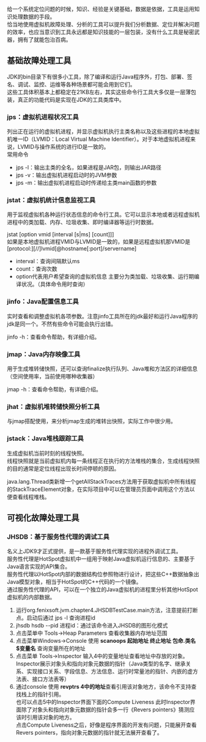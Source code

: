 给一个系统定位问题的时候，知识、经验是关键基础，数据是依据，工具是运用知识处理数据的手段。  
恰当地使用虚拟机故障处理、分析的工具可以提升我们分析数据、定位并解决问题的效率，也应当意识到工具永远都是知识技能的一层包装，没有什么工具是秘密武器，拥有了就能包治百病。

## 基础故障处理工具

JDK的bin目录下有很多小工具，除了编译和运行Java程序外，打包、部署、签名、调试、监控、运维等各种场景都可能会用到它们。  
这些工具体积基本上都稳定在21KB左右，其实这些命令行工具大多仅是一层薄包装，真正的功能代码是实现在JDK的工具类库中。

### jps：虚拟机进程状况工具

列出正在运行的虚拟机进程，并显示虚拟机执行主类名称以及这些进程的本地虚拟机唯一ID（LVMID：Local Virtual Machine
Identifier）。对于本地虚拟机进程来说，LVMID与操作系统的进行ID是一致的。  
常用命令

* jps -l：输出主类的全名，如果进程是JAR包，则输出JAR路径
* jps -v：输出虚拟机进程启动时的JVM参数
* jps -m：输出虚拟机进程启动时传递给主类main函数的参数

### jstat：虚拟机统计信息监视工具

用于监视虚拟机各种运行状态信息的命令行工具。它可以显示本地或者远程虚拟机进程中的类加载、内存、垃圾收集、即时编译器等运行时数据。

jstat [option vmid [interval [s|ms] [count]]]  
如果是本地虚拟机进程VMID与LVMID是一致的，如果是远程虚拟机那VMID是[protocol:][//]lvmid[@hostname[:port]/servername]

* interval：查询间隔默认ms
* count：查询次数
* option代表用户希望查询的虚拟机信息 主要分为类加载、垃圾收集、运行期编译状况。（具体命令用时查询）

### jinfo：Java配置信息工具

实时查看和调整虚拟机各项参数。注意jinfo工具所在的jdk最好和运行Java程序的jdk是同一个。不然有些命令可能会执行出错。

jinfo -h：查看命令帮助，有详细介绍。

### jmap：Java内存映像工具

用于生成堆转储快照，还可以查询finalize执行队列、Java堆和方法区的详细信息（空间使用率，当前使用哪种收集器）

jmap -h：查看命令帮助，有详细介绍。

### jhat：虚拟机堆转储快照分析工具

与jmap搭配使用，来分析jmap生成的堆转出快照，实际工作中很少用。

### jstack：Java堆栈跟踪工具

生成虚拟机当前时刻的线程快照。  
线程快照就是当前虚拟机内每一条线程正在执行的方法堆栈的集合，生成线程快照的目的通常是定位线程出现长时间停顿的原因。

java.lang.Thread类新增一个getAllStackTraces方法用于获取虚拟机中所有线程的StackTraceElement对象，在实际项目中可以在管理员页面中调用这个方法以便查看线程堆栈。

## 可视化故障处理工具

### JHSDB：基于服务性代理的调试工具

名义上JDK9才正式提供，是一款基于服务性代理实现的进程外调试工具。  
服务性代理是HotSpot虚拟机中一组用于映射Java虚拟机运行信息的、主要基于Java语言实现的API集合。  
服务性代理以HotSpot内部的数据结构位参照物进行设计，把这些C++数据抽象出Java模型对象，相当于HotSpot的C++代码的一个镜像。  
通过服务性代理的API，可以在一个独立的Java虚拟机的进程里分析其他HotSpot虚拟机的内部数据。

1. 运行org.fenixsoft.jvm.chapter4.JHSDBTestCase.main方法，注意提前打断点。启动后通过 jps -l 查询进程id
2. jhsdb hsdb --pid 进程id：通过该命令进入JHSDB的图形化模式
3. 点击菜单中 Tools->Heap Parameters 查看收集器内存地址范围
4. 点击菜单Windows->Console 使用 **scanoops 起始地址 终止地址 包命.类名$变量名** 查询变量所在的地址
5. 点击菜单 Tools->Inspector 输入4中的变量地址查看地址中存放的对象。  
   Inspector展示对象头和指向对象元数据的指针（Java类型的名字、继承关系、实现接口关系、字段信息、方法信息、运行时常量池的指针、内嵌的虚方法表、接口方法表等）
6. 通过console 使用 **revptrs 4中的地址**查看引用该对象地方，该命令不支持查找栈上的指针引用。  
   也可以点击5中的Inspector界面下面的Compute Liveness 此时Inspector界面除了对象头和指向对象元数据的指针会多一行《Revers
   pointers》猜测应该时引用该对象的地方。  
   点击Compute Liveness之后，好像是程序界面的开发有问题，只能展开查看Revers pointers，指向对象元数据的指针就无法展开查看了。